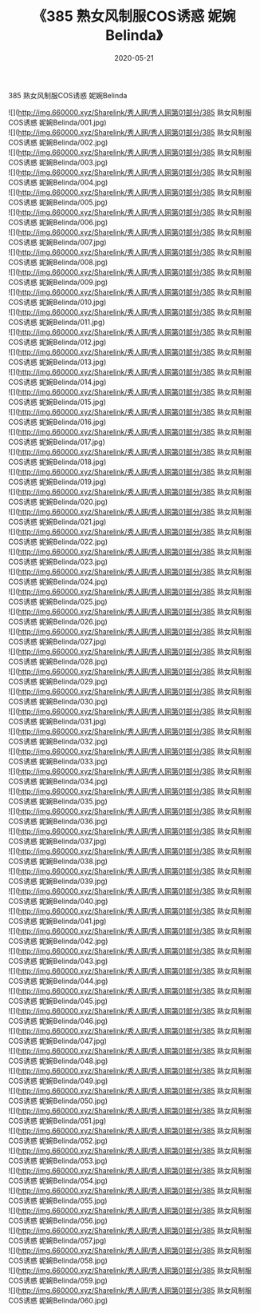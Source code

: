 ﻿---
layout: post
title:  《385 熟女风制服COS诱惑 妮婉Belinda》
date:   2020-05-21
img: http://img.660000.xyz/Sharelink/秀人网/秀人网第01部分/385 熟女风制服COS诱惑 妮婉Belinda/000.jpg
categories: [美女, 清纯, 唯美]
---

385 熟女风制服COS诱惑 妮婉Belinda

  ![](http://img.660000.xyz/Sharelink/秀人网/秀人网第01部分/385 熟女风制服COS诱惑 妮婉Belinda/001.jpg) <br> ![](http://img.660000.xyz/Sharelink/秀人网/秀人网第01部分/385 熟女风制服COS诱惑 妮婉Belinda/002.jpg) <br> ![](http://img.660000.xyz/Sharelink/秀人网/秀人网第01部分/385 熟女风制服COS诱惑 妮婉Belinda/003.jpg) <br> ![](http://img.660000.xyz/Sharelink/秀人网/秀人网第01部分/385 熟女风制服COS诱惑 妮婉Belinda/004.jpg) <br> ![](http://img.660000.xyz/Sharelink/秀人网/秀人网第01部分/385 熟女风制服COS诱惑 妮婉Belinda/005.jpg) <br> ![](http://img.660000.xyz/Sharelink/秀人网/秀人网第01部分/385 熟女风制服COS诱惑 妮婉Belinda/006.jpg) <br> ![](http://img.660000.xyz/Sharelink/秀人网/秀人网第01部分/385 熟女风制服COS诱惑 妮婉Belinda/007.jpg) <br> ![](http://img.660000.xyz/Sharelink/秀人网/秀人网第01部分/385 熟女风制服COS诱惑 妮婉Belinda/008.jpg) <br> ![](http://img.660000.xyz/Sharelink/秀人网/秀人网第01部分/385 熟女风制服COS诱惑 妮婉Belinda/009.jpg) <br> ![](http://img.660000.xyz/Sharelink/秀人网/秀人网第01部分/385 熟女风制服COS诱惑 妮婉Belinda/010.jpg) <br> ![](http://img.660000.xyz/Sharelink/秀人网/秀人网第01部分/385 熟女风制服COS诱惑 妮婉Belinda/011.jpg) <br> ![](http://img.660000.xyz/Sharelink/秀人网/秀人网第01部分/385 熟女风制服COS诱惑 妮婉Belinda/012.jpg) <br> ![](http://img.660000.xyz/Sharelink/秀人网/秀人网第01部分/385 熟女风制服COS诱惑 妮婉Belinda/013.jpg) <br> ![](http://img.660000.xyz/Sharelink/秀人网/秀人网第01部分/385 熟女风制服COS诱惑 妮婉Belinda/014.jpg) <br> ![](http://img.660000.xyz/Sharelink/秀人网/秀人网第01部分/385 熟女风制服COS诱惑 妮婉Belinda/015.jpg) <br> ![](http://img.660000.xyz/Sharelink/秀人网/秀人网第01部分/385 熟女风制服COS诱惑 妮婉Belinda/016.jpg) <br> ![](http://img.660000.xyz/Sharelink/秀人网/秀人网第01部分/385 熟女风制服COS诱惑 妮婉Belinda/017.jpg) <br> ![](http://img.660000.xyz/Sharelink/秀人网/秀人网第01部分/385 熟女风制服COS诱惑 妮婉Belinda/018.jpg) <br> ![](http://img.660000.xyz/Sharelink/秀人网/秀人网第01部分/385 熟女风制服COS诱惑 妮婉Belinda/019.jpg) <br> ![](http://img.660000.xyz/Sharelink/秀人网/秀人网第01部分/385 熟女风制服COS诱惑 妮婉Belinda/020.jpg) <br> ![](http://img.660000.xyz/Sharelink/秀人网/秀人网第01部分/385 熟女风制服COS诱惑 妮婉Belinda/021.jpg) <br> ![](http://img.660000.xyz/Sharelink/秀人网/秀人网第01部分/385 熟女风制服COS诱惑 妮婉Belinda/022.jpg) <br> ![](http://img.660000.xyz/Sharelink/秀人网/秀人网第01部分/385 熟女风制服COS诱惑 妮婉Belinda/023.jpg) <br> ![](http://img.660000.xyz/Sharelink/秀人网/秀人网第01部分/385 熟女风制服COS诱惑 妮婉Belinda/024.jpg) <br> ![](http://img.660000.xyz/Sharelink/秀人网/秀人网第01部分/385 熟女风制服COS诱惑 妮婉Belinda/025.jpg) <br> ![](http://img.660000.xyz/Sharelink/秀人网/秀人网第01部分/385 熟女风制服COS诱惑 妮婉Belinda/026.jpg) <br> ![](http://img.660000.xyz/Sharelink/秀人网/秀人网第01部分/385 熟女风制服COS诱惑 妮婉Belinda/027.jpg) <br> ![](http://img.660000.xyz/Sharelink/秀人网/秀人网第01部分/385 熟女风制服COS诱惑 妮婉Belinda/028.jpg) <br> ![](http://img.660000.xyz/Sharelink/秀人网/秀人网第01部分/385 熟女风制服COS诱惑 妮婉Belinda/029.jpg) <br> ![](http://img.660000.xyz/Sharelink/秀人网/秀人网第01部分/385 熟女风制服COS诱惑 妮婉Belinda/030.jpg) <br> ![](http://img.660000.xyz/Sharelink/秀人网/秀人网第01部分/385 熟女风制服COS诱惑 妮婉Belinda/031.jpg) <br> ![](http://img.660000.xyz/Sharelink/秀人网/秀人网第01部分/385 熟女风制服COS诱惑 妮婉Belinda/032.jpg) <br> ![](http://img.660000.xyz/Sharelink/秀人网/秀人网第01部分/385 熟女风制服COS诱惑 妮婉Belinda/033.jpg) <br> ![](http://img.660000.xyz/Sharelink/秀人网/秀人网第01部分/385 熟女风制服COS诱惑 妮婉Belinda/034.jpg) <br> ![](http://img.660000.xyz/Sharelink/秀人网/秀人网第01部分/385 熟女风制服COS诱惑 妮婉Belinda/035.jpg) <br> ![](http://img.660000.xyz/Sharelink/秀人网/秀人网第01部分/385 熟女风制服COS诱惑 妮婉Belinda/036.jpg) <br> ![](http://img.660000.xyz/Sharelink/秀人网/秀人网第01部分/385 熟女风制服COS诱惑 妮婉Belinda/037.jpg) <br> ![](http://img.660000.xyz/Sharelink/秀人网/秀人网第01部分/385 熟女风制服COS诱惑 妮婉Belinda/038.jpg) <br> ![](http://img.660000.xyz/Sharelink/秀人网/秀人网第01部分/385 熟女风制服COS诱惑 妮婉Belinda/039.jpg) <br> ![](http://img.660000.xyz/Sharelink/秀人网/秀人网第01部分/385 熟女风制服COS诱惑 妮婉Belinda/040.jpg) <br> ![](http://img.660000.xyz/Sharelink/秀人网/秀人网第01部分/385 熟女风制服COS诱惑 妮婉Belinda/041.jpg) <br> ![](http://img.660000.xyz/Sharelink/秀人网/秀人网第01部分/385 熟女风制服COS诱惑 妮婉Belinda/042.jpg) <br> ![](http://img.660000.xyz/Sharelink/秀人网/秀人网第01部分/385 熟女风制服COS诱惑 妮婉Belinda/043.jpg) <br> ![](http://img.660000.xyz/Sharelink/秀人网/秀人网第01部分/385 熟女风制服COS诱惑 妮婉Belinda/044.jpg) <br> ![](http://img.660000.xyz/Sharelink/秀人网/秀人网第01部分/385 熟女风制服COS诱惑 妮婉Belinda/045.jpg) <br> ![](http://img.660000.xyz/Sharelink/秀人网/秀人网第01部分/385 熟女风制服COS诱惑 妮婉Belinda/046.jpg) <br> ![](http://img.660000.xyz/Sharelink/秀人网/秀人网第01部分/385 熟女风制服COS诱惑 妮婉Belinda/047.jpg) <br> ![](http://img.660000.xyz/Sharelink/秀人网/秀人网第01部分/385 熟女风制服COS诱惑 妮婉Belinda/048.jpg) <br> ![](http://img.660000.xyz/Sharelink/秀人网/秀人网第01部分/385 熟女风制服COS诱惑 妮婉Belinda/049.jpg) <br> ![](http://img.660000.xyz/Sharelink/秀人网/秀人网第01部分/385 熟女风制服COS诱惑 妮婉Belinda/050.jpg) <br> ![](http://img.660000.xyz/Sharelink/秀人网/秀人网第01部分/385 熟女风制服COS诱惑 妮婉Belinda/051.jpg) <br> ![](http://img.660000.xyz/Sharelink/秀人网/秀人网第01部分/385 熟女风制服COS诱惑 妮婉Belinda/052.jpg) <br> ![](http://img.660000.xyz/Sharelink/秀人网/秀人网第01部分/385 熟女风制服COS诱惑 妮婉Belinda/053.jpg) <br> ![](http://img.660000.xyz/Sharelink/秀人网/秀人网第01部分/385 熟女风制服COS诱惑 妮婉Belinda/054.jpg) <br> ![](http://img.660000.xyz/Sharelink/秀人网/秀人网第01部分/385 熟女风制服COS诱惑 妮婉Belinda/055.jpg) <br> ![](http://img.660000.xyz/Sharelink/秀人网/秀人网第01部分/385 熟女风制服COS诱惑 妮婉Belinda/056.jpg) <br> ![](http://img.660000.xyz/Sharelink/秀人网/秀人网第01部分/385 熟女风制服COS诱惑 妮婉Belinda/057.jpg) <br> ![](http://img.660000.xyz/Sharelink/秀人网/秀人网第01部分/385 熟女风制服COS诱惑 妮婉Belinda/058.jpg) <br> ![](http://img.660000.xyz/Sharelink/秀人网/秀人网第01部分/385 熟女风制服COS诱惑 妮婉Belinda/059.jpg) <br> ![](http://img.660000.xyz/Sharelink/秀人网/秀人网第01部分/385 熟女风制服COS诱惑 妮婉Belinda/060.jpg) <br>